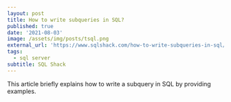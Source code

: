 ```yaml
---
layout: post
title: How to write subqueries in SQL?
published: true
date: '2021-08-03'
image: /assets/img/posts/tsql.png
external_url: 'https://www.sqlshack.com/how-to-write-subqueries-in-sql/'
tags:
  - sql server
subtitle: SQL Shack
---
```

This article briefly explains how to write a subquery in SQL by providing examples.
